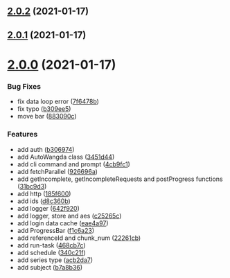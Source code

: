 ## [2.0.2](https://github.com/qige2016/auto-wangda/compare/v2.0.1...v2.0.2) (2021-01-17)



## [2.0.1](https://github.com/qige2016/auto-wangda/compare/v2.0.0...v2.0.1) (2021-01-17)



# [2.0.0](https://github.com/qige2016/auto-wangda/compare/1.5.0...2.0.0) (2021-01-17)


### Bug Fixes

* fix data loop error ([7f6478b](https://github.com/qige2016/auto-wangda/commit/7f6478be06f2c9df3c2e8f18be84c9e32ff38a14))
* fix typo ([b309ee5](https://github.com/qige2016/auto-wangda/commit/b309ee545114f81de47f6732699317b74d333bf7))
* move bar ([883090c](https://github.com/qige2016/auto-wangda/commit/883090ce6352cbca57f438241554d6f3baccdcdd))


### Features

* add auth ([b306974](https://github.com/qige2016/auto-wangda/commit/b3069747de5f60552cc3ab3ae0f34eb2954b6a50))
* add AutoWangda class ([3451d44](https://github.com/qige2016/auto-wangda/commit/3451d44edacd14252a463c0664af7e0fc0537963))
* add cli command and prompt ([4cb9fc1](https://github.com/qige2016/auto-wangda/commit/4cb9fc15548118526bb7cb72e1d0f09b4d91842d))
* add fetchParallel ([926696a](https://github.com/qige2016/auto-wangda/commit/926696a22dfb373604df42c3d872a55d171e8665))
* add getIncomplete, getIncompleteRequests and postProgress functions ([31bc9d3](https://github.com/qige2016/auto-wangda/commit/31bc9d37df37e87d0b50187a87d62e50c11b2c36))
* add http ([185f600](https://github.com/qige2016/auto-wangda/commit/185f60081a618d15ff4d07b77cf5ce1b11ec9405))
* add ids ([d8c360b](https://github.com/qige2016/auto-wangda/commit/d8c360bd19785f248ab4d71962368ecda8540aae))
* add logger ([642f920](https://github.com/qige2016/auto-wangda/commit/642f9206a80ba3e861a788f91525bcc8920ebdb9))
* add logger, store and aes ([c25265c](https://github.com/qige2016/auto-wangda/commit/c25265c7a5c4d0ccb549a60a3dad585e4ae45252))
* add login data cache ([eae4a97](https://github.com/qige2016/auto-wangda/commit/eae4a97a5358d74602f42754820924378b55110b))
* add ProgressBar ([f1c6a23](https://github.com/qige2016/auto-wangda/commit/f1c6a2342bb529cb3e9e058abfac04878bd640b4))
* add referenceId and chunk_num ([22261cb](https://github.com/qige2016/auto-wangda/commit/22261cb1d9452d154ac457a977f072546d6e5cc4))
* add run-task ([468cb7c](https://github.com/qige2016/auto-wangda/commit/468cb7ce0e413476e9ffa9ae403f865dda9eac63))
* add schedule ([340c21f](https://github.com/qige2016/auto-wangda/commit/340c21f2f02460d6c8c2efc712ada9ceeb64df27))
* add series type ([acb2da7](https://github.com/qige2016/auto-wangda/commit/acb2da79a309c98cc5c212185547f37d50a07645))
* add subject ([b7a8b36](https://github.com/qige2016/auto-wangda/commit/b7a8b3653d91ae762fa4304b055904d9ce46dc2b))




